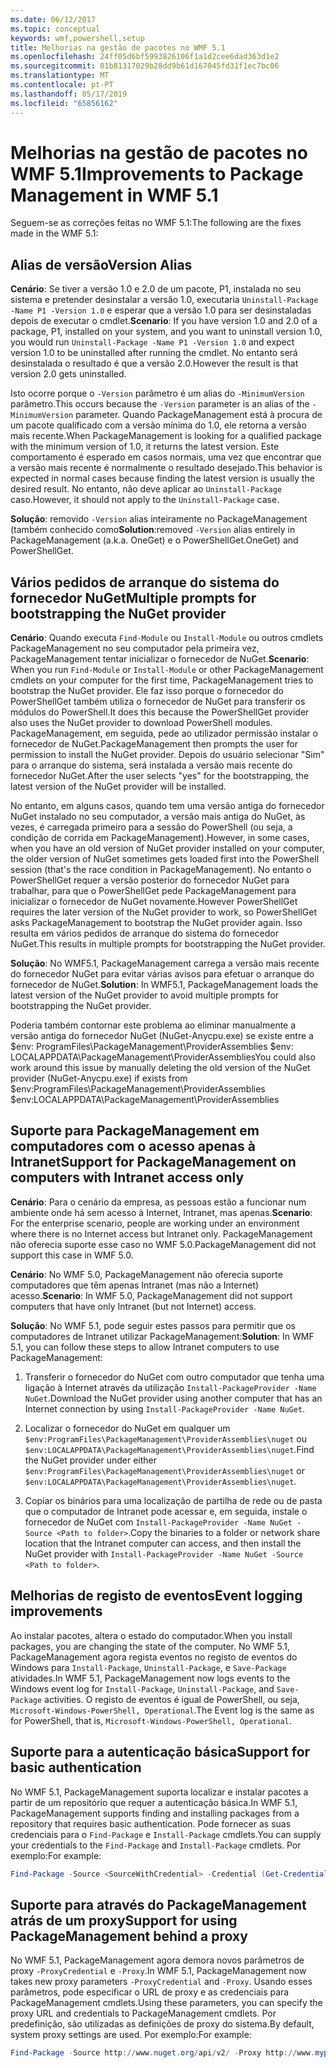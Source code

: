 ```yaml
---
ms.date: 06/12/2017
ms.topic: conceptual
keywords: wmf,powershell,setup
title: Melhorias na gestão de pacotes no WMF 5.1
ms.openlocfilehash: 24ff05d6bf5993826106f1a1d2cee6dad363d1e2
ms.sourcegitcommit: 01b81317029b28dd9b61d167045fd31f1ec7bc06
ms.translationtype: MT
ms.contentlocale: pt-PT
ms.lasthandoff: 05/17/2019
ms.locfileid: "65856162"
---
```

# <a name="improvements-to-package-management-in-wmf-51"></a><span data-ttu-id="498e1-103">Melhorias na gestão de pacotes no WMF 5.1</span><span class="sxs-lookup"><span data-stu-id="498e1-103">Improvements to Package Management in WMF 5.1</span></span>

<span data-ttu-id="498e1-104">Seguem-se as correções feitas no WMF 5.1:</span><span class="sxs-lookup"><span data-stu-id="498e1-104">The following are the fixes made in the WMF 5.1:</span></span>

## <a name="version-alias"></a><span data-ttu-id="498e1-105">Alias de versão</span><span class="sxs-lookup"><span data-stu-id="498e1-105">Version Alias</span></span>

<span data-ttu-id="498e1-106">**Cenário**: Se tiver a versão 1.0 e 2.0 de um pacote, P1, instalada no seu sistema e pretender desinstalar a versão 1.0, executaria `Uninstall-Package -Name P1 -Version 1.0` e esperar que a versão 1.0 para ser desinstaladas depois de executar o cmdlet.</span><span class="sxs-lookup"><span data-stu-id="498e1-106">**Scenario**: If you have version 1.0 and 2.0 of a package, P1, installed on your system, and you want to uninstall version 1.0, you would run `Uninstall-Package -Name P1 -Version 1.0` and expect version 1.0 to be uninstalled after running the cmdlet.</span></span> <span data-ttu-id="498e1-107">No entanto será desinstalada o resultado é que a versão 2.0.</span><span class="sxs-lookup"><span data-stu-id="498e1-107">However the result is that version 2.0 gets uninstalled.</span></span>

<span data-ttu-id="498e1-108">Isto ocorre porque o `-Version` parâmetro é um alias do `-MinimumVersion` parâmetro.</span><span class="sxs-lookup"><span data-stu-id="498e1-108">This occurs because the `-Version` parameter is an alias of the `-MinimumVersion` parameter.</span></span> <span data-ttu-id="498e1-109">Quando PackageManagement está à procura de um pacote qualificado com a versão mínima do 1.0, ele retorna a versão mais recente.</span><span class="sxs-lookup"><span data-stu-id="498e1-109">When PackageManagement is looking for a qualified package with the minimum version of 1.0, it returns the latest version.</span></span> <span data-ttu-id="498e1-110">Este comportamento é esperado em casos normais, uma vez que encontrar que a versão mais recente é normalmente o resultado desejado.</span><span class="sxs-lookup"><span data-stu-id="498e1-110">This behavior is expected in normal cases because finding the latest version is usually the desired result.</span></span> <span data-ttu-id="498e1-111">No entanto, não deve aplicar ao `Uninstall-Package` caso.</span><span class="sxs-lookup"><span data-stu-id="498e1-111">However, it should not apply to the `Uninstall-Package` case.</span></span>

<span data-ttu-id="498e1-112">**Solução**: removido `-Version` alias inteiramente no PackageManagement (também conhecido como</span><span class="sxs-lookup"><span data-stu-id="498e1-112">**Solution**:removed `-Version` alias entirely in PackageManagement (a.k.a.</span></span> <span data-ttu-id="498e1-113">OneGet) e o PowerShellGet.</span><span class="sxs-lookup"><span data-stu-id="498e1-113">OneGet) and PowerShellGet.</span></span>

## <a name="multiple-prompts-for-bootstrapping-the-nuget-provider"></a><span data-ttu-id="498e1-114">Vários pedidos de arranque do sistema do fornecedor NuGet</span><span class="sxs-lookup"><span data-stu-id="498e1-114">Multiple prompts for bootstrapping the NuGet provider</span></span>

<span data-ttu-id="498e1-115">**Cenário**: Quando executa `Find-Module` ou `Install-Module` ou outros cmdlets PackageManagement no seu computador pela primeira vez, PackageManagement tentar inicializar o fornecedor de NuGet.</span><span class="sxs-lookup"><span data-stu-id="498e1-115">**Scenario**: When you run `Find-Module` or `Install-Module` or other PackageManagement cmdlets on your computer for the first time, PackageManagement tries to bootstrap the NuGet provider.</span></span> <span data-ttu-id="498e1-116">Ele faz isso porque o fornecedor do PowerShellGet também utiliza o fornecedor de NuGet para transferir os módulos do PowerShell.</span><span class="sxs-lookup"><span data-stu-id="498e1-116">It does this because the PowerShellGet provider also uses the NuGet provider to download PowerShell modules.</span></span>
<span data-ttu-id="498e1-117">PackageManagement, em seguida, pede ao utilizador permissão instalar o fornecedor de NuGet.</span><span class="sxs-lookup"><span data-stu-id="498e1-117">PackageManagement then prompts the user for permission to install the NuGet provider.</span></span> <span data-ttu-id="498e1-118">Depois do usuário selecionar "Sim" para o arranque do sistema, será instalada a versão mais recente do fornecedor NuGet.</span><span class="sxs-lookup"><span data-stu-id="498e1-118">After the user selects "yes" for the bootstrapping, the latest version of the NuGet provider will be installed.</span></span>

<span data-ttu-id="498e1-119">No entanto, em alguns casos, quando tem uma versão antiga do fornecedor NuGet instalado no seu computador, a versão mais antiga do NuGet, às vezes, é carregada primeiro para a sessão do PowerShell (ou seja, a condição de corrida em PackageManagement).</span><span class="sxs-lookup"><span data-stu-id="498e1-119">However, in some cases, when you have an old version of NuGet provider installed on your computer, the older version of NuGet sometimes gets loaded first into the PowerShell session (that's the race condition in PackageManagement).</span></span> <span data-ttu-id="498e1-120">No entanto o PowerShellGet requer a versão posterior do fornecedor NuGet para trabalhar, para que o PowerShellGet pede PackageManagement para inicializar o fornecedor de NuGet novamente.</span><span class="sxs-lookup"><span data-stu-id="498e1-120">However PowerShellGet requires the later version of the NuGet provider to work, so PowerShellGet asks PackageManagement to bootstrap the NuGet provider again.</span></span>
<span data-ttu-id="498e1-121">Isso resulta em vários pedidos de arranque do sistema do fornecedor NuGet.</span><span class="sxs-lookup"><span data-stu-id="498e1-121">This results in multiple prompts for bootstrapping the NuGet provider.</span></span>

<span data-ttu-id="498e1-122">**Solução**: No WMF5.1, PackageManagement carrega a versão mais recente do fornecedor NuGet para evitar várias avisos para efetuar o arranque do fornecedor de NuGet.</span><span class="sxs-lookup"><span data-stu-id="498e1-122">**Solution**: In WMF5.1, PackageManagement loads the latest version of the NuGet provider to avoid multiple prompts for bootstrapping the NuGet provider.</span></span>

<span data-ttu-id="498e1-123">Poderia também contornar este problema ao eliminar manualmente a versão antiga do fornecedor NuGet (NuGet-Anycpu.exe) se existe entre a $env: ProgramFiles\PackageManagement\ProviderAssemblies $env: LOCALAPPDATA\PackageManagement\ProviderAssemblies</span><span class="sxs-lookup"><span data-stu-id="498e1-123">You could also work around this issue by manually deleting the old version of the NuGet provider (NuGet-Anycpu.exe) if exists from $env:ProgramFiles\PackageManagement\ProviderAssemblies $env:LOCALAPPDATA\PackageManagement\ProviderAssemblies</span></span>

## <a name="support-for-packagemanagement-on-computers-with-intranet-access-only"></a><span data-ttu-id="498e1-124">Suporte para PackageManagement em computadores com o acesso apenas à Intranet</span><span class="sxs-lookup"><span data-stu-id="498e1-124">Support for PackageManagement on computers with Intranet access only</span></span>

<span data-ttu-id="498e1-125">**Cenário**: Para o cenário da empresa, as pessoas estão a funcionar num ambiente onde há sem acesso à Internet, Intranet, mas apenas.</span><span class="sxs-lookup"><span data-stu-id="498e1-125">**Scenario**: For the enterprise scenario, people are working under an environment where there is no Internet access but Intranet only.</span></span> <span data-ttu-id="498e1-126">PackageManagement não oferecia suporte esse caso no WMF 5.0.</span><span class="sxs-lookup"><span data-stu-id="498e1-126">PackageManagement did not support this case in WMF 5.0.</span></span>

<span data-ttu-id="498e1-127">**Cenário**: No WMF 5.0, PackageManagement não oferecia suporte computadores que têm apenas Intranet (mas não a Internet) acesso.</span><span class="sxs-lookup"><span data-stu-id="498e1-127">**Scenario**: In WMF 5.0, PackageManagement did not support computers that have only Intranet (but not Internet) access.</span></span>

<span data-ttu-id="498e1-128">**Solução**: No WMF 5.1, pode seguir estes passos para permitir que os computadores de Intranet utilizar PackageManagement:</span><span class="sxs-lookup"><span data-stu-id="498e1-128">**Solution**: In WMF 5.1, you can follow these steps to allow Intranet computers to use PackageManagement:</span></span>

1. <span data-ttu-id="498e1-129">Transferir o fornecedor do NuGet com outro computador que tenha uma ligação à Internet através da utilização `Install-PackageProvider -Name NuGet`.</span><span class="sxs-lookup"><span data-stu-id="498e1-129">Download the NuGet provider using another computer that has an Internet connection by using `Install-PackageProvider -Name NuGet`.</span></span>

2. <span data-ttu-id="498e1-130">Localizar o fornecedor do NuGet em qualquer um `$env:ProgramFiles\PackageManagement\ProviderAssemblies\nuget` ou `$env:LOCALAPPDATA\PackageManagement\ProviderAssemblies\nuget`.</span><span class="sxs-lookup"><span data-stu-id="498e1-130">Find the NuGet provider under either `$env:ProgramFiles\PackageManagement\ProviderAssemblies\nuget` or `$env:LOCALAPPDATA\PackageManagement\ProviderAssemblies\nuget`.</span></span>

3. <span data-ttu-id="498e1-131">Copiar os binários para uma localização de partilha de rede ou de pasta que o computador de Intranet pode acessar e, em seguida, instale o fornecedor de NuGet com `Install-PackageProvider -Name NuGet -Source <Path to folder>`.</span><span class="sxs-lookup"><span data-stu-id="498e1-131">Copy the binaries to a folder or network share location that the Intranet computer can access, and then install the NuGet provider with `Install-PackageProvider -Name NuGet -Source <Path to folder>`.</span></span>


## <a name="event-logging-improvements"></a><span data-ttu-id="498e1-132">Melhorias de registo de eventos</span><span class="sxs-lookup"><span data-stu-id="498e1-132">Event logging improvements</span></span>

<span data-ttu-id="498e1-133">Ao instalar pacotes, altera o estado do computador.</span><span class="sxs-lookup"><span data-stu-id="498e1-133">When you install packages, you are changing the state of the computer.</span></span> <span data-ttu-id="498e1-134">No WMF 5.1, PackageManagement agora regista eventos no registo de eventos do Windows para `Install-Package`, `Uninstall-Package`, e `Save-Package` atividades.</span><span class="sxs-lookup"><span data-stu-id="498e1-134">In WMF 5.1, PackageManagement now logs events to the Windows event log for `Install-Package`, `Uninstall-Package`, and `Save-Package` activities.</span></span> <span data-ttu-id="498e1-135">O registo de eventos é igual de PowerShell, ou seja, `Microsoft-Windows-PowerShell, Operational`.</span><span class="sxs-lookup"><span data-stu-id="498e1-135">The Event log is the same as for PowerShell, that is, `Microsoft-Windows-PowerShell, Operational`.</span></span>

## <a name="support-for-basic-authentication"></a><span data-ttu-id="498e1-136">Suporte para a autenticação básica</span><span class="sxs-lookup"><span data-stu-id="498e1-136">Support for basic authentication</span></span>

<span data-ttu-id="498e1-137">No WMF 5.1, PackageManagement suporta localizar e instalar pacotes a partir de um repositório que requer a autenticação básica.</span><span class="sxs-lookup"><span data-stu-id="498e1-137">In WMF 5.1, PackageManagement supports finding and installing packages from a repository that requires basic authentication.</span></span> <span data-ttu-id="498e1-138">Pode fornecer as suas credenciais para o `Find-Package` e `Install-Package` cmdlets.</span><span class="sxs-lookup"><span data-stu-id="498e1-138">You can supply your credentials to the `Find-Package` and `Install-Package` cmdlets.</span></span> <span data-ttu-id="498e1-139">Por exemplo:</span><span class="sxs-lookup"><span data-stu-id="498e1-139">For example:</span></span>

```powershell
Find-Package -Source <SourceWithCredential> -Credential (Get-Credential)
```

## <a name="support-for-using-packagemanagement-behind-a-proxy"></a><span data-ttu-id="498e1-140">Suporte para através do PackageManagement atrás de um proxy</span><span class="sxs-lookup"><span data-stu-id="498e1-140">Support for using PackageManagement behind a proxy</span></span>

<span data-ttu-id="498e1-141">No WMF 5.1, PackageManagement agora demora novos parâmetros de proxy `-ProxyCredential` e `-Proxy`.</span><span class="sxs-lookup"><span data-stu-id="498e1-141">In WMF 5.1, PackageManagement now takes new proxy parameters `-ProxyCredential` and `-Proxy`.</span></span> <span data-ttu-id="498e1-142">Usando esses parâmetros, pode especificar o URL de proxy e as credenciais para PackageManagement cmdlets.</span><span class="sxs-lookup"><span data-stu-id="498e1-142">Using these parameters, you can specify the proxy URL and credentials to PackageManagement cmdlets.</span></span> <span data-ttu-id="498e1-143">Por predefinição, são utilizadas as definições de proxy do sistema.</span><span class="sxs-lookup"><span data-stu-id="498e1-143">By default, system proxy settings are used.</span></span> <span data-ttu-id="498e1-144">Por exemplo:</span><span class="sxs-lookup"><span data-stu-id="498e1-144">For example:</span></span>

```powershell
Find-Package -Source http://www.nuget.org/api/v2/ -Proxy http://www.myproxyserver.com -ProxyCredential (Get-Credential)
```
